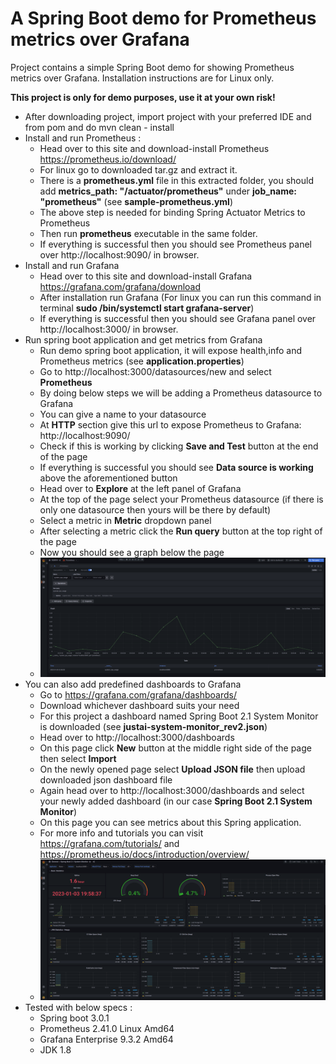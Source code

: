 # A Spring Boot demo for Prometheus metrics over Grafana

Project contains a simple Spring Boot demo for showing Prometheus metrics over Grafana. Installation instructions are for Linux only.

**This project is only for demo purposes, use it at your own risk!**

* After downloading project, import project with your preferred IDE and from pom and do mvn clean - install
* Install and run Prometheus : 
    * Head over to this site and download-install Prometheus https://prometheus.io/download/
    * For linux go to downloaded tar.gz and extract it. 
    * There is a **prometheus.yml** file in this extracted folder, you should add **metrics_path: "/actuator/prometheus"** under **job_name: "prometheus"** (see **sample-prometheus.yml**)
    * The above step is needed for binding Spring Actuator Metrics to Prometheus
    * Then run **prometheus** executable in the same folder.
    * If everything is successful then you should see Prometheus panel over http://localhost:9090/ in browser.
* Install and run Grafana
    * Head over to this site and download-install Grafana https://grafana.com/grafana/download
    * After installation run Grafana (For linux you can run this command in terminal **sudo /bin/systemctl start grafana-server**)
    * If everything is successful then you should see Grafana panel over http://localhost:3000/ in browser.
* Run spring boot application and get metrics from Grafana
  * Run demo spring boot application, it will expose health,info and Prometheus metrics (see **application.properties**)
  * Go to http://localhost:3000/datasources/new and select **Prometheus**
  * By doing below steps we will be adding a Prometheus datasource to Grafana
  * You can give a name to your datasource
  * At **HTTP** section give this url to expose Prometheus to Grafana: http://localhost:9090/
  * Check if this is working by clicking **Save and Test** button at the end of the page
  * If everything is successful you should see **Data source is working** above the aforementioned button
  * Head over to **Explore** at the left panel of Grafana
  * At the top of the page select your Prometheus datasource (if there is only one datasource then yours will be there by default)
  * Select a metric in **Metric** dropdown panel
  * After selecting a metric click the **Run query** button at the top right of the page
  * Now you should see a graph below the page
  * ![Grafana sample](Sample-Metric.png "Sample Grafana Metric")
* You can also add predefined dashboards to Grafana
  * Go to https://grafana.com/grafana/dashboards/
  * Download whichever dashboard suits your need
  * For this project a dashboard named Spring Boot 2.1 System Monitor is downloaded (see **justai-system-monitor_rev2.json**)
  * Head over to http://localhost:3000/dashboards
  * On this page click **New** button at the middle right side of the page then select **Import**
  * On the newly opened page select **Upload JSON file** then upload downloaded json dashboard file
  * Again head over to http://localhost:3000/dashboards and select your newly added dashboard (in our case **Spring Boot 2.1 System Monitor**)
  * On this page you can see metrics about this Spring application.
  * For more info and tutorials you can visit https://grafana.com/tutorials/ and https://prometheus.io/docs/introduction/overview/
  * ![Grafana dashboard](Grafana-Dashboard-Sample.png "Grafana Dashboard Sample")
* Tested with below specs : 
  * Spring boot 3.0.1
  * Prometheus 2.41.0 Linux Amd64
  * Grafana Enterprise 9.3.2 Amd64
  * JDK 1.8